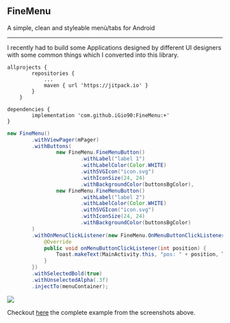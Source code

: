 ## FineMenu

A simple, clean and styleable menù/tabs for Android

--------

I recently had to build some Applications designed by different UI designers with some common things which I converted into this library.


```
allprojects {
		repositories {
			...
			maven { url 'https://jitpack.io' }
		}
	}
```

```
dependencies {
        implementation 'com.github.iGio90:FineMenu:+'
}
```

```java
new FineMenu()
        .withViewPager(mPager)
        .withButtons(
                new FineMenu.FineMenuButton()
                        .withLabel("label 1")
                        .withLabelColor(Color.WHITE)
                        .withSVGIcon("icon.svg")
                        .withIconSize(24, 24)
                        .withBackgroundColor(buttonsBgColor),
                new FineMenu.FineMenuButton()
                        .withLabel("label 2")
                        .withLabelColor(Color.WHITE)
                        .withSVGIcon("icon.svg")
                        .withIconSize(24, 24)
                        .withBackgroundColor(buttonsBgColor)
        )
        .withOnMenuClickListener(new FineMenu.OnMenuButtonClickListener() {
            @Override
            public void onMenuButtonClickListener(int position) {
                Toast.makeText(MainActivity.this, "pos: " + position, Toast.LENGTH_SHORT).show();
            }
        })
        .withSelectedBold(true)
        .withUnselectedAlpha(.3f)
        .injectTo(menuContainer);
```

![](https://media.giphy.com/media/ju0nHzCPuKov83MgOM/giphy.gif)

Checkout [here](https://github.com/iGio90/FineMenu/blob/master/finemenuexample/src/main/java/com/igio90/finemenuexample/MainActivity.java) the complete example from the screenshots above.
